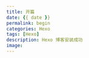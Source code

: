 ```yaml
---
title: 开篇
date: {{ date }}
permalink: begin
categories: Hexo
tags: [Hexo]
description: Hexo 博客安装成功
image:
---
```

<p class="description"></p>